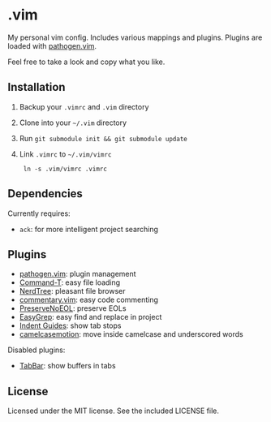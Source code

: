 .vim
====

My personal vim config. Includes various mappings and plugins. Plugins are loaded with [pathogen.vim](https://github.com/tpope/vim-pathogen).

Feel free to take a look and copy what you like.


## Installation
1. Backup your `.vimrc` and `.vim` directory
2. Clone into your `~/.vim` directory
3. Run `git submodule init && git submodule update`
4. Link `.vimrc` to `~/.vim/vimrc`

		ln -s .vim/vimrc .vimrc


## Dependencies
Currently requires:

* `ack`: for more intelligent project searching


## Plugins
* [pathogen.vim](https://github.com/tpope/vim-pathogen): plugin management
* [Command-T](https://github.com/wincent/Command-T): easy file loading
* [NerdTree](https://github.com/scrooloose/nerdtree): pleasant file browser
* [commentary.vim](https://github.com/tpope/vim-commentary): easy code commenting
* [PreserveNoEOL](https://github.com/vim-scripts/PreserveNoEOL/): preserve EOLs
* [EasyGrep](https://github.com/vim-scripts/EasyGrep): easy find and replace in project
* [Indent Guides](https://github.com/nathanaelkane/vim-indent-guides): show tab stops
* [camelcasemotion](https://github.com/vim-scripts/camelcasemotion): move inside camelcase and underscored words


Disabled plugins:

* [TabBar](https://github.com/vim-scripts/TabBar): show buffers in tabs


## License
Licensed under the MIT license. See the included LICENSE file.
